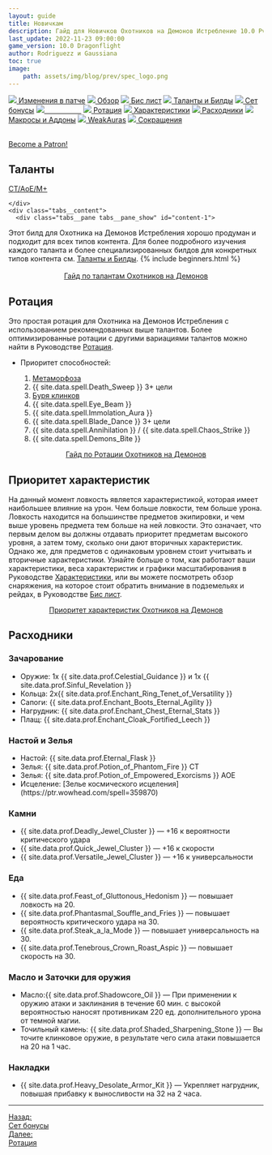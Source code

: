 ```yaml
---
layout: guide
title: Новичкам
description: Гайд для Новичков Охотников на Демонов Истребление 10.0 PvE Dragonflight
last_update: 2022-11-23 09:00:00
game_version: 10.0 Dragonflight
author: Rodriguezz и Gaussiana
toc: true
image:
    path: assets/img/blog/prev/spec_logo.png
---
```


<div id="smooth-nav-outer">
<a href="{{ site.url }}/guide/havoc/changes-patch.html"><img src="https://wow.zamimg.com/images/wow/icons/medium/inv_misc_spyglass_02.jpg"> Изменения в патче</a>
<a href="{{ site.url }}/guide/havoc/overview.html"><img src="https://wow.zamimg.com/images/wow/icons/medium/inv_misc_spyglass_02.jpg"> Обзор</a>
<a href="{{ site.url }}/guide/havoc/gear.html"><img src="https://wow.zamimg.com/images/wow/icons/medium/inv_chest_chain_03.jpg"> Бис лист</a>
<a href="{{ site.url }}/guide/havoc/talent-builds.html"><img src="https://wow.zamimg.com/images/wow/icons/medium/ability_marksmanship.jpg"> Таланты и Билды</a>
<a href="{{ site.url }}/guide/havoc/set-bonuses.html"><img src="https://wow.zamimg.com/images/wow/icons/medium/wow_token01.jpg"> Сет бонусы</a>
<a href="{{ site.url }}/guide/havoc/beginners.html"><img src="https://wow.zamimg.com/images/wow/icons/medium/spell_lifegivingseed.jpg"><span style="color: white;"> Новичкам</span></a>
<a href="{{ site.url }}/guide/havoc/rotation-priority.html"><img src="https://wow.zamimg.com/images/wow/icons/medium/spell_mekkatorque_bot_bluegear.jpg"> Ротация</a>
<a href="{{ site.url }}/guide/havoc/stats.html"><img src="https://wow.zamimg.com/images/wow/icons/medium/inv_inscription_80_warscroll_intellect.jpg"> Характеристики</a>
<a href="{{ site.url }}/guide/havoc/consumables.html"><img src="https://wow.zamimg.com/images/wow/icons/medium/inv_potion_92.jpg"> Расходники</a>
<a href="{{ site.url }}/guide/havoc/macros-addons.html"><img src="https://wow.zamimg.com/images/wow/icons/medium/inv_eng_gearspringparts.jpg"> Макросы и Аддоны</a>
<a href="{{ site.url }}/guide/havoc/weakauras.html"><img src="https://wow.zamimg.com/images/wow/icons/medium/spell_holy_auramastery.jpg"> WeakAuras</a>
<a href="{{ site.url }}/guide/havoc/common-terms.html"><img src="https://wow.zamimg.com/images/wow/icons/medium/ui_chat.jpg"> Сокращения</a>
</div>
<br>

<a href="https://www.patreon.com/bePatron?u=43917749"  data-patreon-widget-type="become-patron-button">Become a Patron!</a><script async src="https://c6.patreon.com/becomePatronButton.bundle.js"></script>

## Таланты

<div class="tabs" id="tabs-1">
    <div class="tabs__nav">
      <a class="tabs__link tabs__link_active" href="#content-1">СТ/АоЕ/М+</a>

    </div>
    <div class="tabs__content"> 
      <div class="tabs__pane tabs__pane_show" id="content-1">
<div class="tabs_in" markdown="1">	 
Этот билд для Охотника на Демонов Истребления хорошо продуман и подходит для всех типов контента. Для более подробного изучения каждого таланта и более специализированных билдов для конкретных типов контента см. <a href="{{ site.url }}/guide/havoc/talent-builds.html"> Таланты и Билды</a>.
{% include beginners.html %} 
</div>
      </div>
    </div>
</div>
	   
<br>

<div style="text-align: -webkit-center;">
<a class="c12 cta-button" href="{{ site.url }}/guide/havoc/talent-builds.html" data-border="strong" data-markup-content-target="1" data-icon="true">
<span class="cta-button-icon" style="background-image: url(&quot;https://wow.zamimg.com/images/wow/icons/medium/ability_demonhunter_specdps.jpg&quot;);">
</span>Гайд по талантам Охотников на Демонов</a></div>

## Ротация

Это простая ротация для Охотника на Демонов Истребления с использованием рекомендованных выше талантов. Более оптимизированные ротации с другими вариациями талантов можно найти в Руководстве <a href="{{ site.url }}/guide/havoc/rotation-priority.html"> Ротация</a>.
<br>
- Приоритет способностей:

	1. [Метаморфоза](https://ru.wowhead.com/spell=191427)
	1. {{ site.data.spell.Death_Sweep }} 3+ цели
	1. [Буря клинков](https://ru.wowhead.com/spell=342817)
    1. {{ site.data.spell.Eye_Beam }}
	1. {{ site.data.spell.Immolation_Aura }} 
	1. {{ site.data.spell.Blade_Dance }} 3+ цели
    1. {{ site.data.spell.Annihilation }} / {{ site.data.spell.Chaos_Strike }}
    1. {{ site.data.spell.Demons_Bite }}
		
<div style="text-align: -webkit-center; text-align: -moz-center;"><a class="c12 cta-button" href="{{ site.url }}/guide/havoc/rotation-priority.html" data-border="strong" data-markup-content-target="1" data-icon="true">
<span class="cta-button-icon" style="background-image: url(&quot;https://wow.zamimg.com/images/wow/icons/medium/ability_demonhunter_specdps.jpg&quot;);">
</span>Гайд по Ротации Охотников на Демонов</a></div>

## Приоритет характеристик

На данный момент ловкость является характеристикой, которая имеет наибольшее влияние на урон. 
Чем больше ловкости, тем больше урона. Ловкость находится на большинстве предметов экипировки, 
и чем выше уровень предмета тем больше на ней ловкости. Это означает, что первым делом вы должны отдавать приоритет предметам высокого уровня, 
а затем тому, сколько они дают вторичных характеристик. Однако же, для предметов с одинаковым уровнем стоит учитывать и вторичные характеристики. 
Узнайте больше о том, как работают ваши характеристики, веса характеристик и графики масштабирования в Руководстве <a href="{{ site.url }}/guide/havoc/stats.html">Характеристики</a>, или вы можете посмотреть обзор снаряжения, 
на которое стоит обратить внимание в подземельях и рейдах, в Руководстве <a href="{{ site.url }}/guide/havoc/gear.html"> Бис лист</a>.  

	
<div style="text-align: -webkit-center; text-align: -moz-center;"><a class="c12 cta-button" href="{{ site.url }}/guide/havoc/stats.html" data-border="strong" data-markup-content-target="1" data-icon="true">
<span class="cta-button-icon" style="background-image: url(&quot;https://wow.zamimg.com/images/wow/icons/medium/ability_demonhunter_specdps.jpg&quot;);">
</span>Приоритет характеристик Охотников на Демонов</a></div>

## Расходники

### Зачарование

<ul>
<li>Оружие: 1х {{ site.data.prof.Celestial_Guidance }} и 1х {{ site.data.prof.Sinful_Revelation }}</li>
<li>Кольца: 2х{{ site.data.prof.Enchant_Ring_Tenet_of_Versatility }}</li>
<li>Сапоги: {{ site.data.prof.Enchant_Boots_Eternal_Agility }}</li>
<li>Нагрудник: {{ site.data.prof.Enchant_Chest_Eternal_Stats }}</li>
<li>Плащ: {{ site.data.prof.Enchant_Cloak_Fortified_Leech }}</li>
</ul>

### Настой и  Зелья
<ul>
<li>Настой: {{ site.data.prof.Eternal_Flask }}</li>
<li>Зелья: {{ site.data.prof.Potion_of_Phantom_Fire }} СТ</li>
<li>Зелья: {{ site.data.prof.Potion_of_Empowered_Exorcisms }} АОЕ</li>
<li>Исцеление: [Зелье космического исцеления](https://ptr.wowhead.com/spell=359870) </li>
</ul>

### Камни

* {{ site.data.prof.Deadly_Jewel_Cluster }} — +16 к вероятности критического удара
* {{ site.data.prof.Quick_Jewel_Cluster }} — +16 к скорости
* {{ site.data.prof.Versatile_Jewel_Cluster }} — +16 к универсальности

### Еда

* {{ site.data.prof.Feast_of_Gluttonous_Hedonism }} —  повышает ловкость на 20.
* {{ site.data.prof.Phantasmal_Souffle_and_Fries }} —  повышает вероятность критического удара на 30. 
* {{ site.data.prof.Steak_a_la_Mode }} — повышает  универсальность на 30. 
* {{ site.data.prof.Tenebrous_Crown_Roast_Aspic }} — повышает скорость на 30.

### Масло и Заточки для оружия

* Масло:{{ site.data.prof.Shadowcore_Oil }} — При применении к оружию атаки и заклинания в течение 60 мин. с высокой вероятностью наносят противникам 220 ед. дополнительного урона от темной магии. 
* Точильный камень: {{ site.data.prof.Shaded_Sharpening_Stone }} — Вы точите клинковое оружие, в результате чего сила атаки повышается на 20 на 1 час.

### Накладки 

* {{ site.data.prof.Heavy_Desolate_Armor_Kit }} — Укрепляет нагрудник, повышая прибавку к выносливости на 32 на 2 часа.

<hr>

<div class="minibox minibox-left"><a href="{{ site.url }}/guide/havoc/set-bonuses.html">Назад:<br>Сет бонусы</a></div>
<div class="minibox"><a href="{{ site.url }}/guide/havoc/rotation-priority.html">Далее:<br>Ротация</a></div>

<br>

<script>
    var $tabs = function (target) {
      var
        _elemTabs = (typeof target === 'string' ? document.querySelector(target) : target),
        _eventTabsShow,
        _showTab = function (tabsLinkTarget) {
          var tabsPaneTarget, tabsLinkActive, tabsPaneShow;
          tabsPaneTarget = document.querySelector(tabsLinkTarget.getAttribute('href'));
          tabsLinkActive = tabsLinkTarget.parentElement.querySelector('.tabs__link_active');
          tabsPaneShow = tabsPaneTarget.parentElement.querySelector('.tabs__pane_show');
          // если следующая вкладка равна активной, то завершаем работу
          if (tabsLinkTarget === tabsLinkActive) {
            return;
          }
          // удаляем классы у текущих активных элементов
          if (tabsLinkActive !== null) {
            tabsLinkActive.classList.remove('tabs__link_active');
          }
          if (tabsPaneShow !== null) {
            tabsPaneShow.classList.remove('tabs__pane_show');
          }
          // добавляем классы к элементам (в завимости от выбранной вкладки)
          tabsLinkTarget.classList.add('tabs__link_active');
          tabsPaneTarget.classList.add('tabs__pane_show');
          document.dispatchEvent(_eventTabsShow);
        },
        _switchTabTo = function (tabsLinkIndex) {
          var tabsLinks = _elemTabs.querySelectorAll('.tabs__link');
          if (tabsLinks.length > 0) {
            if (tabsLinkIndex > tabsLinks.length) {
              tabsLinkIndex = tabsLinks.length;
            } else if (tabsLinkIndex < 1) {
              tabsLinkIndex = 1;
            }
            _showTab(tabsLinks[tabsLinkIndex - 1]);
          }
        };

      _eventTabsShow = new CustomEvent('tab.show', { detail: _elemTabs });

      _elemTabs.addEventListener('click', function (e) {
        var tabsLinkTarget = e.target;
        // завершаем выполнение функции, если кликнули не по ссылке
        if (!tabsLinkTarget.classList.contains('tabs__link')) {
          return;
        }
        // отменяем стандартное действие
        e.preventDefault();
        _showTab(tabsLinkTarget);
      });

      return {
        showTab: function (target) {
          _showTab(target);
        },
        switchTabTo: function (index) {
          _switchTabTo(index);
        }
      }

    };

    (function () {
      var
        nameKey = 'mytabs2',
        mytabs = {},
        mytabsStorage = {},
        listTabs = document.querySelectorAll('.tabs');

      for (var i = 0, length = listTabs.length; i < length; i++) {
        if (listTabs[i].id) {
          mytabs[listTabs[i].id] = $tabs(listTabs[i]);
        }
      }
      if (localStorage.getItem(nameKey)) {
        mytabsStorage = JSON.parse(localStorage.getItem(nameKey));
        for (var key in mytabsStorage) {
          if (mytabs.hasOwnProperty(key)) {
            mytabs[key].showTab(document.querySelector('[href="' + mytabsStorage[key] + '"]'));
          }
        }
      }
      document.addEventListener('tab.show', function (e) {
        mytabsStorage[e.detail.closest('.tabs').getAttribute('id')] = e.detail.querySelector('.tabs__link_active').getAttribute('href');
        localStorage.setItem(nameKey, JSON.stringify(mytabsStorage));
      })
    })();
</script>	